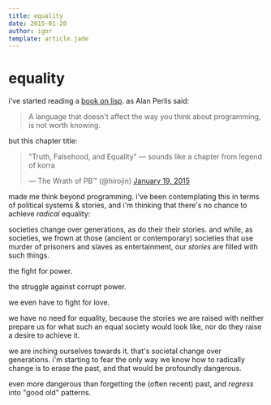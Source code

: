 ```yaml
---
title: equality
date: 2015-01-20
author: igor
template: article.jade
---
```


# equality

i've started reading a [book on lisp](http://www.gigamonkeys.com/book/).
as Alan Perlis said:

> A language that doesn't affect the way you think about programming, is not worth knowing.

but this chapter title:

<blockquote class="twitter-tweet" lang="en"><p>&quot;Truth, Falsehood, and Equality&quot; — sounds like a chapter from legend of korra</p>&mdash; The Wrath of PB™ (@hirojin) <a href="https://twitter.com/hirojin/status/557255799144480769">January 19, 2015</a> </blockquote> <script async src="//platform.twitter.com/widgets.js" charset="utf-8"></script>

made me think beyond programming.
i've been contemplating this in terms of political systems & stories, and i'm thinking that there's no chance to achieve *radical* equality:

<span class="more"></span>

societies change over generations, as do their their stories.
and while, as societies, we frown at those (ancient or contemporary) societies that use murder of prisoners and slaves as entertainment, our *stories* are filled with such things.

the fight for power.

the struggle against corrupt power.

we even have to fight for love.

we have no need for equality, because the stories we are raised with neither prepare us for what such an equal society would look like, nor do they raise a desire to achieve it.

we are inching ourselves towards it.
that's societal change over generations.
i'm starting to fear the only way we know how to radically change is to erase the past, and that would be profoundly dangerous.

even more dangerous than forgetting the (often recent) past, and *regress* into "good old" patterns.

